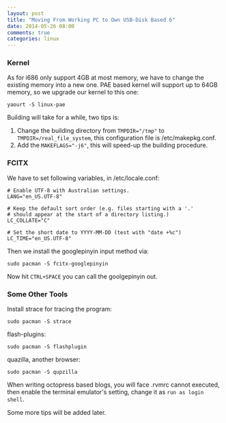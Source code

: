 ```yaml
---
layout: post
title: "Moving From Working PC to Own USB-Disk Based 6"
date: 2014-05-26 08:00
comments: true
categories: linux
---
```

### Kernel
As for i686 only support 4GB at most memory, we have to change the existing memory into a new one. PAE based kernel will support up to 64GB memory, so we upgrade our kernel to this one:     

```
yaourt -S linux-pae

```
Building will take for a while, two tips is:    
1. Change the building directory from `TMPDIR="/tmp"` to `TMPDIR=/real_file_system`, this configuration file is /etc/makepkg.conf.     
2. Add the `MAKEFLAGS="-j6"`, this will speed-up the building procedure.    

### FCITX
We have to set following variables, in /etc/locale.conf:    

```
# Enable UTF-8 with Australian settings.
LANG="en_US.UTF-8"

# Keep the default sort order (e.g. files starting with a '.'
# should appear at the start of a directory listing.)
LC_COLLATE="C"

# Set the short date to YYYY-MM-DD (test with "date +%c")
LC_TIME="en_US.UTF-8"

```
Then we install the googlepinyin input method via:   

```
sudo pacman -S fcitx-googlepinyin

```
Now hit `CTRL+SPACE` you can call the goolgepinyin out.    

### Some Other Tools
Install strace for tracing the program:   

```
sudo pacman -S strace

```
flash-plugins:   

```
sudo pacman -S flashplugin

```
quazilla, another browser:    

```
sudo pacman -S qupzilla

```
When writing octopress based blogs, you will face .rvmrc cannot executed, then enable the terminal emulator's setting, change it as `run as login shell`.    

Some more tips will be added later. 
